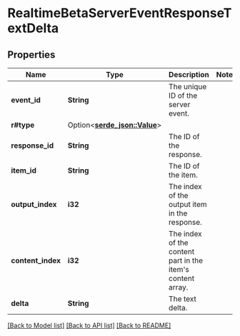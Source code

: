 # RealtimeBetaServerEventResponseTextDelta

## Properties

Name | Type | Description | Notes
------------ | ------------- | ------------- | -------------
**event_id** | **String** | The unique ID of the server event. | 
**r#type** | Option<[**serde_json::Value**](.md)> |  | 
**response_id** | **String** | The ID of the response. | 
**item_id** | **String** | The ID of the item. | 
**output_index** | **i32** | The index of the output item in the response. | 
**content_index** | **i32** | The index of the content part in the item's content array. | 
**delta** | **String** | The text delta. | 

[[Back to Model list]](../README.md#documentation-for-models) [[Back to API list]](../README.md#documentation-for-api-endpoints) [[Back to README]](../README.md)


